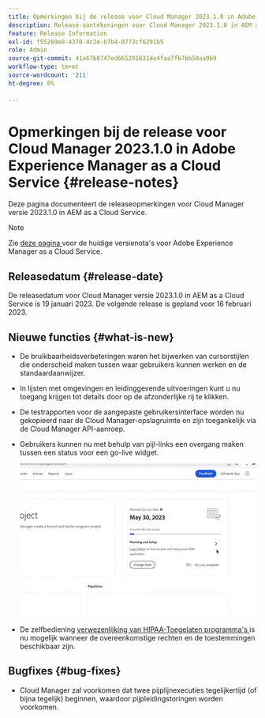 ```yaml
---
title: Opmerkingen bij de release voor Cloud Manager 2023.1.0 in Adobe Experience Manager as a Cloud Service
description: Release-aantekeningen voor Cloud Manager 2023.1.0 in AEM as a Cloud Service.
feature: Release Information
exl-id: f55269e8-4370-4c2e-b7b4-0773cf6291b5
role: Admin
source-git-commit: 41a67b0747ed665291631de4faa7fb7bb50aa9b9
workflow-type: tm+mt
source-wordcount: '211'
ht-degree: 0%

---
```


# Opmerkingen bij de release voor Cloud Manager 2023.1.0 in Adobe Experience Manager as a Cloud Service {#release-notes}

Deze pagina documenteert de releaseopmerkingen voor Cloud Manager versie 2023.1.0 in AEM as a Cloud Service.

>[!NOTE]
>
>Zie [ deze pagina ](/help/release-notes/release-notes-cloud/release-notes-current.md) voor de huidige versienota&#39;s voor Adobe Experience Manager as a Cloud Service.

## Releasedatum {#release-date}

De releasedatum voor Cloud Manager versie 2023.1.0 in AEM as a Cloud Service is 19 januari 2023. De volgende release is gepland voor 16 februari 2023.

## Nieuwe functies {#what-is-new}

* De bruikbaarheidsverbeteringen waren het bijwerken van cursorstijlen die onderscheid maken tussen waar gebruikers kunnen werken en de standaardaanwijzer.

* In lijsten met omgevingen en leidinggevende uitvoeringen kunt u nu toegang krijgen tot details door op de afzonderlijke rij te klikken.

* De testrapporten voor de aangepaste gebruikersinterface worden nu gekopieerd naar de Cloud Manager-opslagruimte en zijn toegankelijk via de Cloud Manager API-aanroep.

* Gebruikers kunnen nu met behulp van pijl-links een overgang maken tussen een status voor een go-live widget.

  ![ Go-live widgetovergangen ](/help/implementing/cloud-manager/release-notes/assets/go-live-transitions.gif)

* De zelfbediening [ verwezenlijking van HIPAA-Toegelaten programma&#39;s ](/help/implementing/cloud-manager/getting-access-to-aem-in-cloud/creating-production-programs.md) is nu mogelijk wanneer de overeenkomstige rechten en de toestemmingen beschikbaar zijn.

## Bugfixes {#bug-fixes}

* Cloud Manager zal voorkomen dat twee pijplijnexecuties tegelijkertijd (of bijna tegelijk) beginnen, waardoor pijpleidingstoringen worden voorkomen.
